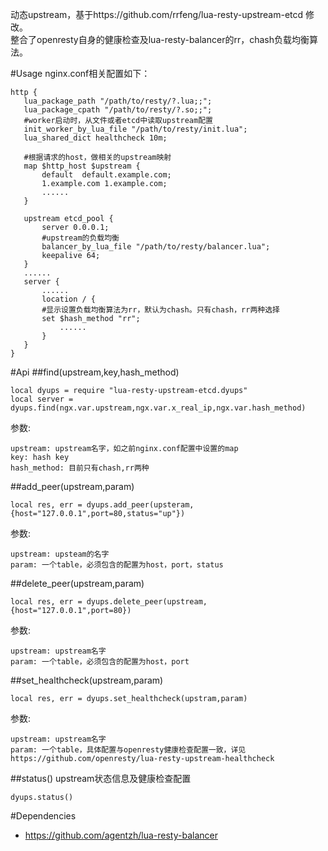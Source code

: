 动态upstream，基于https://github.com/rrfeng/lua-resty-upstream-etcd 修改。   
整合了openresty自身的健康检查及lua-resty-balancer的rr，chash负载均衡算法。

#Usage
nginx.conf相关配置如下：
```
http {
   lua_package_path "/path/to/resty/?.lua;;";
   lua_package_cpath "/path/to/resty/?.so;;";
   #worker启动时，从文件或者etcd中读取upstream配置
   init_worker_by_lua_file "/path/to/resty/init.lua";
   lua_shared_dict healthcheck 10m;

   #根据请求的host，做相关的upstream映射
   map $http_host $upstream {
       default  default.example.com;
       1.example.com 1.example.com;
       ......
   }

   upstream etcd_pool {
       server 0.0.0.1;
       #upstream的负载均衡
       balancer_by_lua_file "/path/to/resty/balancer.lua";
       keepalive 64;
   }
   ......
   server {
       ......
       location / {
	   #显示设置负载均衡算法为rr，默认为chash。只有chash，rr两种选择
	   set $hash_method "rr";
           ......
       }
   }
}
```

#Api
##find(upstream,key,hash_method)
```
local dyups = require "lua-resty-upstream-etcd.dyups"
local server = dyups.find(ngx.var.upstream,ngx.var.x_real_ip,ngx.var.hash_method)
```
参数:
```
upstream: upstream名字，如之前nginx.conf配置中设置的map
key: hash key
hash_method: 目前只有chash,rr两种
```

##add_peer(upstream,param)
```
local res, err = dyups.add_peer(upsteram,{host="127.0.0.1",port=80,status="up"})
```
参数:
```
upstream: upsteam的名字
param: 一个table，必须包含的配置为host，port，status
```

##delete_peer(upstream,param)
```
local res, err = dyups.delete_peer(upstream,{host="127.0.0.1",port=80})
```
参数:
```
upstream: upstream名字
param: 一个table，必须包含的配置为host，port
```

##set_healthcheck(upstream,param)
```
local res, err = dyups.set_healthcheck(upstram,param)
```
参数:
```
upstream: upstream名字
param: 一个table，具体配置与openresty健康检查配置一致，详见https://github.com/openresty/lua-resty-upstream-healthcheck
```

##status()
upstream状态信息及健康检查配置
```
dyups.status()
```

#Dependencies
- https://github.com/agentzh/lua-resty-balancer
